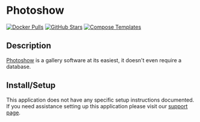 # Photoshow

[![Docker Pulls](https://img.shields.io/docker/pulls/linuxserver/photoshow?style=flat-square&color=607D8B&label=docker%20pulls&logo=docker)](https://hub.docker.com/r/linuxserver/photoshow)
[![GitHub Stars](https://img.shields.io/github/stars/linuxserver/docker-photoshow?style=flat-square&color=607D8B&label=github%20stars&logo=github)](https://github.com/linuxserver/docker-photoshow)
[![Compose Templates](https://img.shields.io/static/v1?style=flat-square&color=607D8B&label=compose&message=templates)](https://github.com/GhostWriters/DockSTARTer/tree/main/compose/.apps/photoshow)

## Description

[Photoshow](https://github.com/thibaud-rohmer/PhotoShow) is a gallery software
at its easiest, it doesn't even require a database.

## Install/Setup

This application does not have any specific setup instructions documented. If
you need assistance setting up this application please visit our
[support page](https://dockstarter.com/basics/support/).
